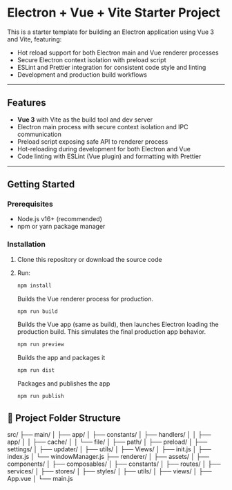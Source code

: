 # Electron + Vue + Vite Starter Project

This is a starter template for building an Electron application using Vue 3 and Vite, featuring:

- Hot reload support for both Electron main and Vue renderer processes
- Secure Electron context isolation with preload script
- ESLint and Prettier integration for consistent code style and linting
- Development and production build workflows

---

## Features

- **Vue 3** with Vite as the build tool and dev server
- Electron main process with secure context isolation and IPC communication
- Preload script exposing safe API to renderer process
- Hot-reloading during development for both Electron and Vue
- Code linting with ESLint (Vue plugin) and formatting with Prettier

---

## Getting Started

### Prerequisites

- Node.js v16+ (recommended)
- npm or yarn package manager

### Installation

1. Clone this repository or download the source code
2. Run:

   ```bash
   npm install
   ```

   Builds the Vue renderer process for production.

   ```bash
   npm run build
   ```

   Builds the Vue app (same as build), then launches Electron loading the production build.
   This simulates the final production app behavior.

   ```bash
   npm run preview
   ```

   Builds the app and packages it

   ```bash
   npm run dist
   ```

   Packages and publishes the app

   ```bash
   npm run publish
   ```
   
## 📁 Project Folder Structure

src/
├── main/
│ ├── app/
│ ├── constants/
│ ├── handlers/
│ │ ├── app/
│ │ ├── cache/
│ │ └── file/
│ ├── path/
│ ├── preload/
│ ├── settings/
│ ├── updater/
│ ├── utils/
│ ├── Views/
│ ├── init.js
│ ├── index.js
│ └── windowManager.js
├── renderer/
│ ├── assets/
│ ├── components/
│ ├── composables/
│ ├── constants/
│ ├── routes/
│ ├── services/
│ ├── stores/
│ ├── styles/
│ ├── utils/
│ ├── views/
│ ├── App.vue
│ └── main.js
